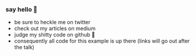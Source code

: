 ### say hello 👋

- be sure to heckle me on twitter
- check out my articles on medium
- judge my shitty code on github 😬
- consequently all code for this example is up there (links will go out after the talk)
